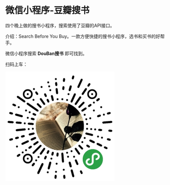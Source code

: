 # 微信小程序-豆瓣搜书
四个晚上做的搜书小程序，搜索使用了豆瓣的API接口。

介绍：Search Before You Buy。一款方便快捷的搜书小程序，选书和买书的好帮手。 

微信小程序搜索 **DouBan搜书**  即可找到。

扫码上车：

![](./images/豆瓣搜书.jpg)